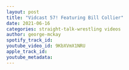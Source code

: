 ```yaml
---
layout: post
title: "Vidcast 57! Featuring Bill Collier"
date: 2021-06-16
categories: straight-talk-wrestling videos
author: george-mckay
spotify_track_id: 
youtube_video_id: 9KbXVmX1NRU
apple_track_id: 
youtube_metadata: 
---
```

